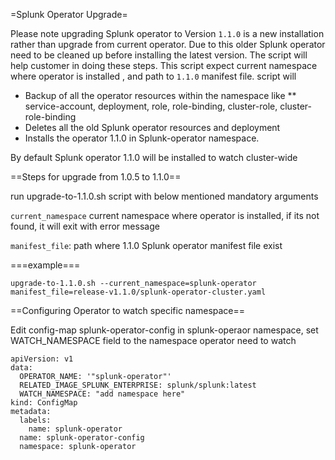 =Splunk Operator Upgrade=

Please note upgrading Splunk operator to Version `1.1.0` is a new installation rather than upgrade from current operator. Due to this  older Splunk operator need to be cleaned up before installing the latest version.  The script will help customer in doing these steps. This script expect current namespace where operator is installed , and path to `1.1.0` manifest file. script will 

* Backup of all the operator resources within the namespace like
** service-account, deployment, role, role-binding, cluster-role, cluster-role-binding
* Deletes all the old Splunk operator resources and deployment
* Installs the operator 1.1.0 in Splunk-operator namespace. 

By default Splunk operator 1.1.0 will be installed to watch cluster-wide

==Steps for upgrade from 1.0.5 to 1.1.0==

run upgrade-to-1.1.0.sh script with below mentioned mandatory arguments 

`current_namespace` current namespace where operator is installed, if its not found, it will exit with error message

`manifest_file`: path where 1.1.0 Splunk operator manifest file exist

===example===

```upgrade-to-1.1.0.sh --current_namespace=splunk-operator manifest_file=release-v1.1.0/splunk-operator-cluster.yaml```

==Configuring Operator to watch specific namespace==

Edit config-map splunk-operator-config in splunk-operaor namespace, set WATCH_NAMESPACE field to the namespace operator need to watch
```
apiVersion: v1
data:
  OPERATOR_NAME: '"splunk-operator"'
  RELATED_IMAGE_SPLUNK_ENTERPRISE: splunk/splunk:latest
  WATCH_NAMESPACE: "add namespace here"
kind: ConfigMap
metadata:
  labels:
    name: splunk-operator
  name: splunk-operator-config
  namespace: splunk-operator
```